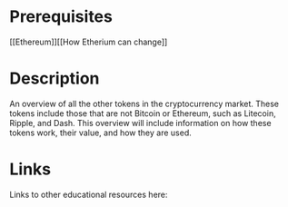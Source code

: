 # Prerequisites
[[Ethereum]][[How Etherium can change]]

# Description
  
An overview of all the other tokens in the cryptocurrency market. These tokens include those that are not Bitcoin or Ethereum, such as Litecoin, Ripple, and Dash. This overview will include information on how these tokens work, their value, and how they are used.

# Links
Links to other educational resources here: